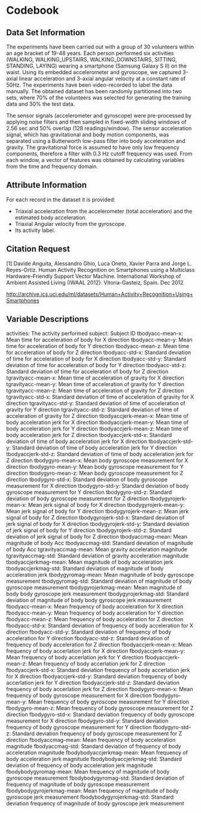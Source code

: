 # Codebook
## Data Set Information

The experiments have been carried out with a group of 30 volunteers within an age bracket of 19-48 years. Each person performed six activities (WALKING, WALKING_UPSTAIRS, WALKING_DOWNSTAIRS, SITTING, STANDING, LAYING) wearing a smartphone (Samsung Galaxy S II) on the waist. Using its embedded accelerometer and gyroscope, we captured 3-axial linear acceleration and 3-axial angular velocity at a constant rate of 50Hz. The experiments have been video-recorded to label the data manually. The obtained dataset has been randomly partitioned into two sets, where 70% of the volunteers was selected for generating the training data and 30% the test data.

The sensor signals (accelerometer and gyroscope) were pre-processed by applying noise filters and then sampled in fixed-width sliding windows of 2.56 sec and 50% overlap (128 readings/window). The sensor acceleration signal, which has gravitational and body motion components, was separated using a Butterworth low-pass filter into body acceleration and gravity. The gravitational force is assumed to have only low frequency components, therefore a filter with 0.3 Hz cutoff frequency was used. From each window, a vector of features was obtained by calculating variables from the time and frequency domain.

## Attribute Information

For each record in the dataset it is provided:

* Triaxial acceleration from the accelerometer (total acceleration) and the estimated body acceleration.
* Triaxial Angular velocity from the gyroscope.
* Its activity label.

## Citation Request

[1] Davide Anguita, Alessandro Ghio, Luca Oneto, Xavier Parra and Jorge L. Reyes-Ortiz. Human Activity Recognition on Smartphones using a Multiclass Hardware-Friendly Support Vector Machine. International Workshop of Ambient Assisted Living (IWAAL 2012). Vitoria-Gasteiz, Spain. Dec 2012

http://archive.ics.uci.edu/ml/datasets/Human+Activity+Recognition+Using+Smartphones

## Variable Descriptions

activities:             The activity performed
subject:                Subject ID
tbodyacc-mean-x:        Mean time for acceleration of body for X direction
tbodyacc-mean-y:        Mean time for acceleration of body for Y direction
tbodyacc-mean-z:        Mean time for acceleration of body for Z direction
tbodyacc-std-x:         Standard deviation of time for acceleration of body for X direction
tbodyacc-std-y:         Standard deviation of time for acceleration of body for Y direction
tbodyacc-std-z:         Standard deviation of time for acceleration of body for Z direction
tgravityacc-mean-x:     Mean time of acceleration of gravity for X direction
tgravityacc-mean-y:     Mean time of acceleration of gravity for Y direction
tgravityacc-mean-z:     Mean time of acceleration of gravity for Z direction
tgravityacc-std-x:      Standard deviation of time of acceleration of gravity for X direction
tgravityacc-std-y:      Standard deviation of time of acceleration of gravity for Y direction
tgravityacc-std-z:      Standard deviation of time of acceleration of gravity for Z direction
tbodyaccjerk-mean-x:    Mean time of body acceleration jerk for X direction
tbodyaccjerk-mean-y:    Mean time of body acceleration jerk for Y direction
tbodyaccjerk-mean-z:    Mean time of body acceleration jerk for Z direction
tbodyaccjerk-std-x:     Standard deviation of time of body acceleration jerk for X direction
tbodyaccjerk-std-y:     Standard deviation of time of body acceleration jerk for Y direction
tbodyaccjerk-std-z:     Standard deviation of time of body acceleration jerk for Z direction
tbodygyro-mean-x:       Mean body gyroscope measurement for X direction
tbodygyro-mean-y:       Mean body gyroscope measurement for Y direction
tbodygyro-mean-z:       Mean body gyroscope measurement for Z direction
tbodygyro-std-x:        Standard deviation of body gyroscope measurement for X direction
tbodygyro-std-y:        Standard deviation of body gyroscope measurement for Y direction
tbodygyro-std-z:        Standard deviation of body gyroscope measurement for Z direction
tbodygyrojerk-mean-x:   Mean jerk signal of body for X direction
tbodygyrojerk-mean-y:   Mean jerk signal of body for Y direction
tbodygyrojerk-mean-z:   Mean jerk signal of body for Z direction
tbodygyrojerk-std-x:    Standard deviation of jerk signal of body for X direction
tbodygyrojerk-std-y:    Standard deviation of jerk signal of body for Y direction
tbodygyrojerk-std-z:    Standard deviation of jerk signal of body for Z direction
tbodyaccmag-mean:       Mean magnitude of body Acc
tbodyaccmag-std:        Standard deviation of magnitude of body Acc
tgravityaccmag-mean:    Mean gravity acceleration magnitude
tgravityaccmag-std:     Standard deviation of gravity acceleration magnitude
tbodyaccjerkmag-mean:   Mean magnitude of body acceleration jerk
tbodyaccjerkmag-std:    Standard deviation of magnitude of body acceleration jerk
tbodygyromag-mean:      Mean magnitude of body gyroscope measurement
tbodygyromag-std:       Standard deviation of magnitude of body gyroscope measurement
tbodygyrojerkmag-mean:  Mean magnitude of body body gyroscope jerk measurement
tbodygyrojerkmag-std:   Standard deviation of magnitude of body body gyroscope jerk measurement
fbodyacc-mean-x:        Mean frequency of body acceleration for X direction
fbodyacc-mean-y:        Mean frequency of body acceleration for Y direction
fbodyacc-mean-z:        Mean frequency of body acceleration for Z direction
fbodyacc-std-x:         Standard deviation of frequency of body acceleration for X direction
fbodyacc-std-y:         Standard deviation of frequency of body acceleration for Y direction
fbodyacc-std-z:         Standard deviation of frequency of body acceleration for Z direction
fbodyaccjerk-mean-x:	Mean frequency of body accerlation jerk for X direction
fbodyaccjerk-mean-y:	Mean frequency of body accerlation jerk for Y direction
fbodyaccjerk-mean-z:	Mean frequency of body accerlation jerk for Z direction
fbodyaccjerk-std-x:	Standard deviation frequency of body accerlation jerk for X direction
fbodyaccjerk-std-y:	Standard deviation frequency of body accerlation jerk for Y direction
fbodyaccjerk-std-z:	Standard deviation frequency of body accerlation jerk for Z direction
fbodygyro-mean-x:	Mean frequency of body gyroscope measurement for X direction
fbodygyro-mean-y:	Mean frequency of body gyroscope measurement for Y direction
fbodygyro-mean-z:	Mean frequency of body gyroscope measurement for Z direction
fbodygyro-std-x:        Standard deviation frequency of body gyroscope measurement for X direction
fbodygyro-std-y:        Standard deviation frequency of body gyroscope measurement for Y direction
fbodygyro-std-z:	Standard deviation frequency of body gyroscope measurement for Z direction
fbodyaccmag-mean:	Mean frequency of body acceleration magnitude
fbodyaccmag-std:	Standard deviation of frequency of body acceleration magnitude
fbodybodyaccjerkmag-mean:	Mean frequency of body acceleration jerk magnitude
fbodybodyaccjerkmag-std:	Standard deviation of frequency of body acceleration jerk magnitude
fbodybodygyromag-mean:  Mean frequency of magnitude of body gyroscope measurement
fbodybodygyromag-std:  	Standard deviation of frequency of magnitude of body gyroscope measurement
fbodybodygyrojerkmag-mean:	Mean frequency of magnitude of body gyroscope jerk measurement
fbodybodygyrojerkmag-std:	Standard deviation frequency of magnitude of body gyroscope jerk measurement